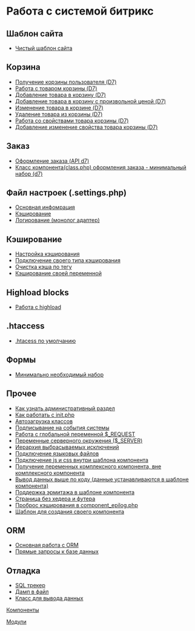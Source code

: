 # Работа с системой битрикс

## Шаблон сайта
* [Чистый шаблон сайта](https://github.com/SidiGi/bitrix-info/wiki/%D0%A7%D0%B8%D1%81%D1%82%D1%8B%D0%B9-%D1%88%D0%B0%D0%B1%D0%BB%D0%BE%D0%BD-%D1%81%D0%B0%D0%B9%D1%82%D0%B0)

## Корзина
* [Получение корзины пользователя (D7)](https://github.com/SidiGi/bitrix-info/wiki/%D0%9F%D0%BE%D0%BB%D1%83%D1%87%D0%B5%D0%BD%D0%B8%D0%B5-%D0%BA%D0%BE%D1%80%D0%B7%D0%B8%D0%BD%D1%8B-%D0%BF%D0%BE%D0%BB%D1%8C%D0%B7%D0%BE%D0%B2%D0%B0%D1%82%D0%B5%D0%BB%D1%8F-(D7))
* [Работа с товаром корзины (D7)](https://github.com/SidiGi/bitrix-info/wiki/%D0%A0%D0%B0%D0%B1%D0%BE%D1%82%D0%B0-%D1%81-%D1%82%D0%BE%D0%B2%D0%B0%D1%80%D0%BE%D0%BC-%D0%BA%D0%BE%D1%80%D0%B7%D0%B8%D0%BD%D1%8B-(D7))
* [Добавление товара в корзину (D7)](https://github.com/SidiGi/bitrix-info/wiki/%D0%94%D0%BE%D0%B1%D0%B0%D0%B2%D0%BB%D0%B5%D0%BD%D0%B8%D0%B5-%D1%82%D0%BE%D0%B2%D0%B0%D1%80%D0%B0-%D0%B2-%D0%BA%D0%BE%D1%80%D0%B7%D0%B8%D0%BD%D1%83-(D7))
* [Добавление товара в корзину с произвольной ценой (D7)](https://github.com/SidiGi/bitrix-info/wiki/%D0%94%D0%BE%D0%B1%D0%B0%D0%B2%D0%BB%D0%B5%D0%BD%D0%B8%D0%B5-%D1%82%D0%BE%D0%B2%D0%B0%D1%80%D0%B0-%D0%B2-%D0%BA%D0%BE%D1%80%D0%B7%D0%B8%D0%BD%D1%83-%D1%81-%D0%BF%D1%80%D0%BE%D0%B8%D0%B7%D0%B2%D0%BE%D0%BB%D1%8C%D0%BD%D0%BE%D0%B9-%D1%86%D0%B5%D0%BD%D0%BE%D0%B9-(D7))
* [Изменение товара в корзине (D7)](https://github.com/SidiGi/bitrix-info/wiki/%D0%98%D0%B7%D0%BC%D0%B5%D0%BD%D0%B5%D0%BD%D0%B8%D0%B5-%D1%82%D0%BE%D0%B2%D0%B0%D1%80%D0%B0-%D0%B2-%D0%BA%D0%BE%D1%80%D0%B7%D0%B8%D0%BD%D0%B5-(D7))
* [Удаление товара из корзины (D7)](https://github.com/SidiGi/bitrix-info/wiki/%D0%A3%D0%B4%D0%B0%D0%BB%D0%B5%D0%BD%D0%B8%D0%B5-%D1%82%D0%BE%D0%B2%D0%B0%D1%80%D0%B0-%D0%B8%D0%B7-%D0%BA%D0%BE%D1%80%D0%B7%D0%B8%D0%BD%D1%8B-(D7))
* [Работа со свойствами товара корзины (D7)](https://github.com/SidiGi/bitrix-info/wiki/%D0%A0%D0%B0%D0%B1%D0%BE%D1%82%D0%B0-%D1%81%D0%BE-%D1%81%D0%B2%D0%BE%D0%B9%D1%81%D1%82%D0%B2%D0%B0%D0%BC%D0%B8-%D1%82%D0%BE%D0%B2%D0%B0%D1%80%D0%B0-%D0%BA%D0%BE%D1%80%D0%B7%D0%B8%D0%BD%D1%8B-(D7))
* [Добавление изменение свойства товара корзины (D7)](https://github.com/SidiGi/bitrix-info/wiki/%D0%94%D0%BE%D0%B1%D0%B0%D0%B2%D0%BB%D0%B5%D0%BD%D0%B8%D0%B5-%D0%B8%D0%B7%D0%BC%D0%B5%D0%BD%D0%B5%D0%BD%D0%B8%D0%B5-%D1%81%D0%B2%D0%BE%D0%B9%D1%81%D1%82%D0%B2%D0%B0-%D1%82%D0%BE%D0%B2%D0%B0%D1%80%D0%B0-%D0%BA%D0%BE%D1%80%D0%B7%D0%B8%D0%BD%D1%8B-(D7))

## Заказ
* [Оформление заказа (API d7)](https://github.com/SidiGi/bitrix-info/wiki/%D0%94%D0%BE%D0%B1%D0%B0%D0%B2%D0%BB%D0%B5%D0%BD%D0%B8%D0%B5-%D0%B7%D0%B0%D0%BA%D0%B0%D0%B7%D0%B0-(d7))
* [Класс компонента(class.php) оформления заказа - минимальный набор (d7)](https://gist.github.com/SidiGi/2f1c3ba4590ebe8460a6ed44e6f4d7d6)

## Файл настроек (.settings.php)
* [Основная инфомрация](https://gist.github.com/SidiGi/f6ceccd9e7bdd1d5e12e)
* [Кэширование](https://gist.github.com/SidiGi/3d59c415593549d73d6c)
* [Логирование (монолог адаптер)](https://github.com/bitrix-expert/monolog-adapter)

## Кэширование
* [Настройка кэширования](https://gist.github.com/SidiGi/3d59c415593549d73d6c)
* [Подключение своего типа кэширования](https://gist.github.com/SidiGi/6f429d9e026a735a2946)
* [Очистка кэша по тегу](https://gist.github.com/SidiGi/648d5d92e053239f6b9b)
* [Кэширование своей переменной](https://github.com/SidiGi/bitrix-info/wiki/%D0%9A%D1%8D%D1%88%D0%B8%D1%80%D0%BE%D0%B2%D0%B0%D0%BD%D0%B8%D0%B5-%D1%81%D0%B2%D0%BE%D0%B5%D0%B9-%D0%BF%D0%B5%D1%80%D0%B5%D0%BC%D0%B5%D0%BD%D0%BD%D0%BE%D0%B9)

## Highload blocks
* [Работа с highload](https://gist.github.com/SidiGi/10406ce7029f6adba1ee)

## .htaccess
* [.htacess по умолчанию](https://github.com/SidiGi/bitrix-info/wiki/.htaccess)

## Формы
* [Минимально необходимый набор](https://github.com/SidiGi/bitrix-info/wiki/%D0%9C%D0%B8%D0%BD%D0%B8%D0%BC%D0%B0%D0%BB%D1%8C%D0%BD%D0%BE-%D0%BD%D0%B5%D0%BE%D0%B1%D1%85%D0%BE%D0%B4%D0%B8%D0%BC%D1%8B%D0%B9-%D0%BD%D0%B0%D0%B1%D0%BE%D1%80-%D0%B4%D0%BB%D1%8F-%D1%80%D0%B0%D0%B1%D0%BE%D1%82%D1%8B-%D1%81-%D1%84%D0%BE%D1%80%D0%BC%D0%B0%D0%BC%D0%B8)

## Прочее
* [Как узнать административный раздел](https://gist.github.com/SidiGi/e81f51d66af2d5ff2608)
* [Как работать с init.php](https://gist.github.com/SidiGi/e593885cf9954a565b16)
* [Автозагрузка классов](https://gist.github.com/SidiGi/f49846a9c0704c9277ba)
* [Подписывание на события системы](https://gist.github.com/SidiGi/00fce260ee1fa0f2d433)
* [Работа с глобальной переменной $_REQUEST](https://gist.github.com/SidiGi/b7748b4bf2d070cb8b48)
* [Переменные серверного окружения ($_SERVER)](https://gist.github.com/SidiGi/f18abd008822cec9b46e)
* [Иерархия выбрасываемых исключений](https://gist.github.com/SidiGi/2e6087ed9e6c08fb1c95)
* [Подключение языковых файлов](https://gist.github.com/SidiGi/649c654f5481de034c3d)
* [Подключение js и css внутри шаблона компонента](https://gist.github.com/SidiGi/247ee4084c59456de3b9)
* [Получение переменных комплексного компонента, вне комплексного компонента](https://gist.github.com/SidiGi/00f72c5ad818f2d292b8)
* [Вывод данных выше по коду (данные устанавливаются в шаблоне компонента)](https://github.com/SidiGi/bitrix-info/wiki/%D0%92%D1%8B%D0%B2%D0%BE%D0%B4-%D0%B4%D0%B0%D0%BD%D0%BD%D1%8B%D1%85-%D0%B2%D1%8B%D1%88%D0%B5-%D0%BF%D0%BE-%D0%BA%D0%BE%D0%B4%D1%83-(%D0%B4%D0%B0%D0%BD%D0%BD%D1%8B%D0%B5-%D1%83%D1%81%D1%82%D0%B0%D0%BD%D0%B0%D0%B2%D0%BB%D0%B8%D0%B2%D0%B0%D1%8E%D1%82%D1%81%D1%8F-%D0%B2-%D1%88%D0%B0%D0%B1%D0%BB%D0%BE%D0%BD%D0%B5-%D0%BA%D0%BE%D0%BC%D0%BF%D0%BE%D0%BD%D0%B5%D0%BD%D1%82%D0%B0))
* [Поддержка эрмитажа в шаблоне компонента](https://github.com/SidiGi/bitrix-info/wiki/%D0%9F%D0%BE%D0%B4%D0%B4%D0%B5%D1%80%D0%B6%D0%BA%D0%B0-%D1%8D%D1%80%D0%BC%D0%B8%D1%82%D0%B0%D0%B6%D0%B0-%D0%B2-%D1%88%D0%B0%D0%B1%D0%BB%D0%BE%D0%BD%D0%B5-%D0%BA%D0%BE%D0%BC%D0%BF%D0%BE%D0%BD%D0%B5%D0%BD%D1%82%D0%B0)
* [Страница без хедера и футера](https://github.com/SidiGi/bitrix-info/wiki/%D0%A1%D1%82%D1%80%D0%B0%D0%BD%D0%B8%D1%86%D0%B0-%D0%B1%D0%B5%D0%B7-%D1%85%D0%B5%D0%B4%D0%B5%D1%80%D0%B0-%D0%B8-%D1%84%D1%83%D1%82%D0%B5%D1%80%D0%B0)
* [Проброс кэширования в component_epilog.php](https://github.com/SidiGi/bitrix-info/wiki/%D0%9F%D1%80%D0%BE%D0%B1%D1%80%D0%BE%D1%81-%D0%BF%D0%B5%D1%80%D0%B5%D0%BC%D0%B5%D0%BD%D0%BD%D1%8B%D1%85-%D0%B8%D0%B7-%D0%BA%D1%8D%D1%88%D0%B8%D1%80%D1%83%D0%B5%D0%BC%D0%BE%D0%B9-%D0%BE%D0%B1%D0%BB%D0%B0%D1%81%D1%82%D0%B8-%D0%BA%D0%BE%D0%BC%D0%BF%D0%BE%D0%BD%D0%B5%D0%BD%D1%82%D0%B0-%D0%B2-component_epilog.php)
* [Шаблон для создания своего компонента](https://github.com/SidiGi/bx-boilerplate)

## ORM
* [Основная работа с ORM](https://gist.github.com/SidiGi/cb32e6d458c17ae569dd)
* [Прямые запросы к базе данных](https://gist.github.com/SidiGi/003e4022f9be72b14e10)

## Отладка
* [SQL трекер](https://gist.github.com/SidiGi/340c5b19aeefa117aea0)
* [Дамп в файл](https://gist.github.com/SidiGi/b7748b4bf2d070cb8b48)
* [Класс для вывода данных](https://gist.github.com/SidiGi/f42463b8e7a743de0c29)

[Компоненты](https://github.com/SidiGi/bitrix-info/wiki/%D0%9A%D0%BE%D0%BC%D0%BF%D0%BE%D0%BD%D0%B5%D0%BD%D1%82%D1%8B)

[Модули](https://github.com/SidiGi/bitrix-info/wiki/%D0%9C%D0%BE%D0%B4%D1%83%D0%BB%D0%B8)